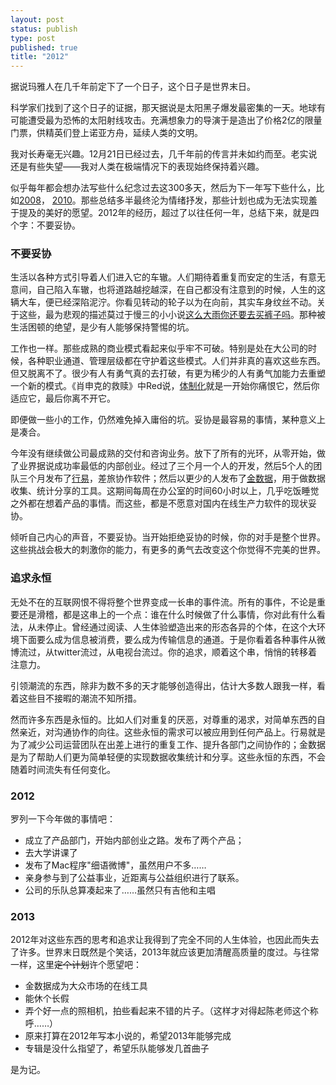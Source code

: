 ```yaml
--- 
layout: post
status: publish
type: post
published: true
title: "2012"
---
```


据说玛雅人在几千年前定下了一个日子，这个日子是世界末日。

科学家们找到了这个日子的证据，那天据说是太阳黑子爆发最密集的一天。地球有可能遭受最为恐怖的太阳射线攻击。充满想象力的导演于是造出了价格2亿的限量门票，供精英们登上诺亚方舟，延续人类的文明。

我对长寿毫无兴趣。12月21日已经过去，几千年前的传言并未如约而至。老实说还是有些失望——我对人类在极端情况下的表现始终保持着兴趣。

似乎每年都会想办法写些什么纪念过去这300多天，然后为下一年写下些什么，比如[2008](/archives/178/)， [2010](/archives/346/)。那些总结多半最终沦为情绪抒发，那些计划也成为无法实现羞于提及的美好的愿望。2012年的经历，超过了以往任何一年，总结下来，就是四个字：不要妥协。

### 不要妥协

生活以各种方式引导着人们进入它的车辙。人们期待着重复而安定的生活，有意无意间，自己陷入车辙，也将道路越挖越深，在自己都没有注意到的时候，人生的这辆大车，便已经深陷泥泞。你看见转动的轮子以为在向前，其实车身纹丝不动。关于这些，最为悲观的描述莫过于慢三的小小说[这么大雨你还要去买裤子吗](http://read.douban.com/ebook/374944/)。那种被生活困顿的绝望，是少有人能够保持警惕的坑。

工作也一样。那些成熟的商业模式看起来似乎牢不可破。特别是处在大公司的时候，各种职业通道、管理层级都在守护着这些模式。人们并非真的喜欢这些东西。但又脱离不了。很少有人有勇气真的去打破，有更为稀少的人有勇气加能力去重塑一个新的模式。《肖申克的救赎》中Red说，[体制化]()就是一开始你痛恨它，然后你适应它，最后你离不开它。

即便做一些小的工作，仍然难免掉入庸俗的坑。妥协是最容易的事情，某种意义上是凑合。

今年没有继续做公司最成熟的交付和咨询业务。放下了所有的光环，从零开始，做了业界据说成功率最低的内部创业。经过了三个月一个人的开发，然后5个人的团队三个月发布了[行易](http://www.xingyii.com)，差旅协作软件；然后以更少的人发布了[金数据](http://jinshuju.net)，用于做数据收集、统计分享的工具。这期间每周在办公室的时间60小时以上，几乎吃饭睡觉之外都在想着产品的事情。而这些，都是不愿意对国内在线生产力软件的现状妥协。

倾听自己内心的声音，不要妥协。当开始拒绝妥协的时候，你的对手是整个世界。这些挑战会极大的刺激你的能力，有更多的勇气去改变这个你觉得不完美的世界。

### 追求永恒

无处不在的互联网恨不得将整个世界变成一长串的事件流。所有的事件，不论是重要还是滑稽，都是这串上的一个点：谁在什么时候做了什么事情，你对此有什么看法，从未停止。曾经通过阅读、人生体验塑造出来的形态各异的个体，在这个大环境下面要么成为信息被消费，要么成为传输信息的通道。于是你看着各种事件从微博流过，从twitter流过，从电视台流过。你的追求，顺着这个串，悄悄的转移着注意力。

引领潮流的东西，除非为数不多的天才能够创造得出，估计大多数人跟我一样，看着这些目不接暇的潮流不知所措。

然而许多东西是永恒的。比如人们对重复的厌恶，对尊重的渴求，对简单东西的自然亲近，对沟通协作的向往。这些永恒的需求可以被应用到任何产品上。行易就是为了减少公司运营团队在出差上进行的重复工作、提升各部门之间协作的；金数据是为了帮助人们更为简单轻便的实现数据收集统计和分享。这些永恒的东西，不会随着时间流失有任何变化。

### 2012

罗列一下今年做的事情吧：

* 成立了产品部门，开始内部创业之路。发布了两个产品； 
* 去大学讲课了 
* 发布了Mac程序"细语微博"，虽然用户不多…… 
* 亲身参与到了公益事业，近距离与公益组织进行了联系。 
* 公司的乐队总算凑起来了……虽然只有吉他和主唱 

### 2013

2012年对这些东西的思考和追求让我得到了完全不同的人生体验，也因此而失去了许多。世界末日既然是个笑话，2013年就应该更加清醒高质量的度过。与往常一样，这里<del>定个计划</del>许个愿望吧：

* 金数据成为大众市场的在线工具
* 能休个长假
* 弄个好一点的照相机，拍些看起来不错的片子。（这样才对得起陈老师这个称呼……）
* 原来打算在2012年写本小说的，希望2013年能够完成
* 专辑是没什么指望了，希望乐队能够发几首曲子

是为记。
